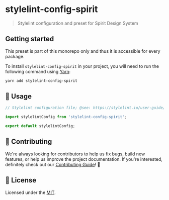# stylelint-config-spirit

> Stylelint configuration and preset for Spirit Design System

## Getting started

This preset is part of this monorepo only and thus it is accessible for every package.

To install `stylelint-config-spirit` in your project, you will need to run the following command using [Yarn][yarn]:

```bash
yarn add stylelint-config-spirit
```

## 🚀 Usage

```js
// Stylelint configuration file; @see: https://stylelint.io/user-guide/configure

import stylelintConfig from 'stylelint-config-spirit';

export default stylelintConfig;
```

## 🙌 Contributing

We're always looking for contributors to help us fix bugs, build new features,
or help us improve the project documentation. If you're interested, definitely
check out our [Contributing Guide][contributing]! 👀

## 📝 License

Licensed under the [MIT][license].

[yarn]: https://yarnpkg.com/en/
[contributing]: /CONTRIBUTING.md
[license]: /LICENSE.md
